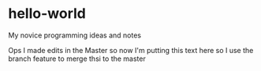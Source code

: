 # hello-world
My novice programming ideas and notes 

Ops I made edits in the Master so now I'm putting this text here so I use the branch feature to merge thsi to the master
